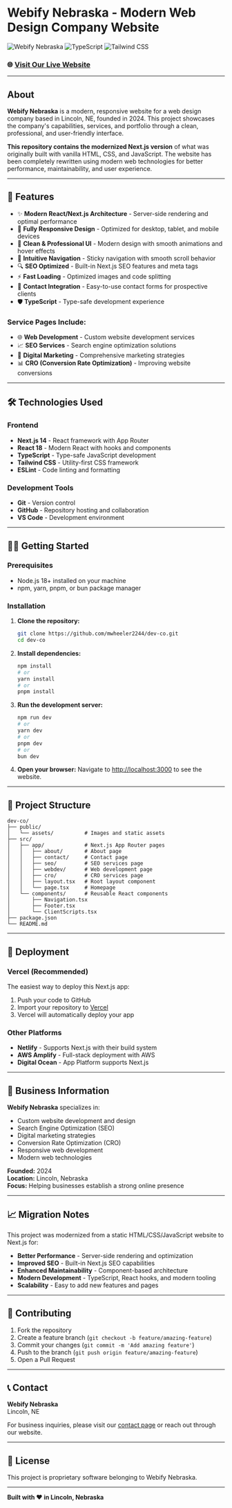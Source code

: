 # **Webify Nebraska - Modern Web Design Company Website**

![Webify Nebraska](https://img.shields.io/badge/Built%20with-Next.js-black?style=for-the-badge&logo=next.js)
![TypeScript](https://img.shields.io/badge/TypeScript-007ACC?style=for-the-badge&logo=typescript&logoColor=white)
![Tailwind CSS](https://img.shields.io/badge/Tailwind_CSS-38B2AC?style=for-the-badge&logo=tailwind-css&logoColor=white)

### 🌐 [Visit Our Live Website](https://webifynebraska.com)

---

## **About**

**Webify Nebraska** is a modern, responsive website for a web design company based in Lincoln, NE, founded in 2024. This project showcases the company's capabilities, services, and portfolio through a clean, professional, and user-friendly interface.

**This repository contains the modernized Next.js version** of what was originally built with vanilla HTML, CSS, and JavaScript. The website has been completely rewritten using modern web technologies for better performance, maintainability, and user experience.

---

## **🚀 Features**

- ✨ **Modern React/Next.js Architecture** - Server-side rendering and optimal performance
- 📱 **Fully Responsive Design** - Optimized for desktop, tablet, and mobile devices
- 🎨 **Clean & Professional UI** - Modern design with smooth animations and hover effects
- 🧭 **Intuitive Navigation** - Sticky navigation with smooth scroll behavior
- 🔍 **SEO Optimized** - Built-in Next.js SEO features and meta tags
- ⚡ **Fast Loading** - Optimized images and code splitting
- 📧 **Contact Integration** - Easy-to-use contact forms for prospective clients
- 🛡️ **TypeScript** - Type-safe development experience

### **Service Pages Include:**

- 🌐 **Web Development** - Custom website development services
- 📈 **SEO Services** - Search engine optimization solutions
- 🎯 **Digital Marketing** - Comprehensive marketing strategies
- 📊 **CRO (Conversion Rate Optimization)** - Improving website conversions

---

## **🛠️ Technologies Used**

### **Frontend**

- **Next.js 14** - React framework with App Router
- **React 18** - Modern React with hooks and components
- **TypeScript** - Type-safe JavaScript development
- **Tailwind CSS** - Utility-first CSS framework
- **ESLint** - Code linting and formatting

### **Development Tools**

- **Git** - Version control
- **GitHub** - Repository hosting and collaboration
- **VS Code** - Development environment

---

## **🏃‍♂️ Getting Started**

### **Prerequisites**

- Node.js 18+ installed on your machine
- npm, yarn, pnpm, or bun package manager

### **Installation**

1. **Clone the repository:**

   ```bash
   git clone https://github.com/mwheeler2244/dev-co.git
   cd dev-co
   ```

2. **Install dependencies:**

   ```bash
   npm install
   # or
   yarn install
   # or
   pnpm install
   ```

3. **Run the development server:**

   ```bash
   npm run dev
   # or
   yarn dev
   # or
   pnpm dev
   # or
   bun dev
   ```

4. **Open your browser:**
   Navigate to [http://localhost:3000](http://localhost:3000) to see the website.

---

## **📁 Project Structure**

```
dev-co/
├── public/
│   └── assets/          # Images and static assets
├── src/
│   ├── app/             # Next.js App Router pages
│   │   ├── about/       # About page
│   │   ├── contact/     # Contact page
│   │   ├── seo/         # SEO services page
│   │   ├── webdev/      # Web development page
│   │   ├── cro/         # CRO services page
│   │   ├── layout.tsx   # Root layout component
│   │   └── page.tsx     # Homepage
│   └── components/      # Reusable React components
│       ├── Navigation.tsx
│       ├── Footer.tsx
│       └── ClientScripts.tsx
├── package.json
└── README.md
```

---

## **🚀 Deployment**

### **Vercel (Recommended)**

The easiest way to deploy this Next.js app:

1. Push your code to GitHub
2. Import your repository to [Vercel](https://vercel.com)
3. Vercel will automatically deploy your app

### **Other Platforms**

- **Netlify** - Supports Next.js with their build system
- **AWS Amplify** - Full-stack deployment with AWS
- **Digital Ocean** - App Platform supports Next.js

---

## **🎯 Business Information**

**Webify Nebraska** specializes in:

- Custom website development and design
- Search Engine Optimization (SEO)
- Digital marketing strategies
- Conversion Rate Optimization (CRO)
- Responsive web development
- Modern web technologies

**Founded:** 2024  
**Location:** Lincoln, Nebraska  
**Focus:** Helping businesses establish a strong online presence

---

## **📈 Migration Notes**

This project was modernized from a static HTML/CSS/JavaScript website to Next.js for:

- **Better Performance** - Server-side rendering and optimization
- **Improved SEO** - Built-in Next.js SEO capabilities
- **Enhanced Maintainability** - Component-based architecture
- **Modern Development** - TypeScript, React hooks, and modern tooling
- **Scalability** - Easy to add new features and pages

---

## **🤝 Contributing**

1. Fork the repository
2. Create a feature branch (`git checkout -b feature/amazing-feature`)
3. Commit your changes (`git commit -m 'Add amazing feature'`)
4. Push to the branch (`git push origin feature/amazing-feature`)
5. Open a Pull Request

---

## **📞 Contact**

**Webify Nebraska**  
Lincoln, NE

For business inquiries, please visit our [contact page](http://localhost:3000/contact) or reach out through our website.

---

## **📄 License**

This project is proprietary software belonging to Webify Nebraska.

---

**Built with ❤️ in Lincoln, Nebraska**
